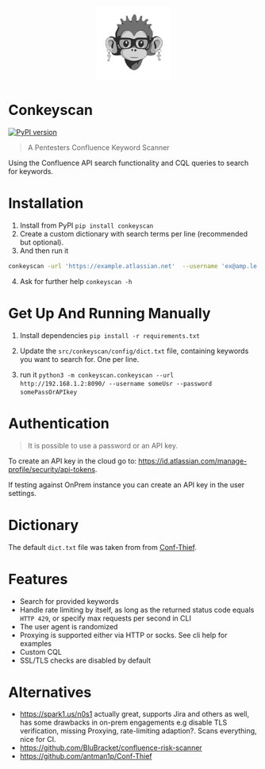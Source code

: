 <p align="center">
    <img width="150" src="./logo.png" alt="Material Bread logo">
</p>

# Conkeyscan
[![PyPI version](https://badge.fury.io/py/conkeyscan.svg)](https://badge.fury.io/py/conkeyscan)

> A Pentesters Confluence Keyword Scanner

Using the Confluence API search functionality and CQL queries to search for keywords.

# Installation

1. Install from PyPI `pip install conkeyscan`
2. Create a custom dictionary with search terms per line (recommended but optional).
3. And then run it 
```bash
conkeyscan -url 'https://example.atlassian.net'  --username 'ex@amp.le' --password 'ATAT...' -p 'socks5://127.0.0.1:1337' -d ./dict.txt 
```
4. Ask for further help `conkeyscan -h`

# Get Up And Running Manually

1. Install dependencies `pip install -r requirements.txt`

2. Update the `src/conkeyscan/config/dict.txt` file, containing keywords you want to search for. One per line.

3. run it `python3 -m conkeyscan.conkeyscan --url http://192.168.1.2:8090/ --username someUsr --password somePassOrAPIkey`

# Authentication

> It is possible to use a password or an API key.

To create an API key in the cloud go to: https://id.atlassian.com/manage-profile/security/api-tokens.

If testing against OnPrem instance you can create an API key in the user settings.

# Dictionary

The default `dict.txt` file was taken from from [Conf-Thief](https://raw.githubusercontent.com/antman1p/Conf-Thief/master/dictionaries/secrets-keywords.txt).

# Features

* Search for provided keywords
* Handle rate limiting by itself, as long as the returned status code equals `HTTP 429`, or specify max requests per second in CLI
* The user agent is randomized
* Proxying is supported either via HTTP or socks. See cli help for examples
* Custom CQL
* SSL/TLS checks are disabled by default

# Alternatives 

* https://spark1.us/n0s1 actually great, supports Jira and others as well, has some drawbacks in on-prem engagements e.g disable TLS verification, missing Proxying, rate-limiting adaption?. Scans everything, nice for CI.
* https://github.com/BluBracket/confluence-risk-scanner
* https://github.com/antman1p/Conf-Thief